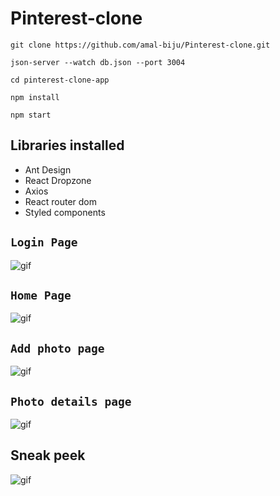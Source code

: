 # Pinterest-clone

`git clone https://github.com/amal-biju/Pinterest-clone.git`

`json-server --watch db.json --port 3004`

`cd pinterest-clone-app`

`npm install`

`npm start`

## Libraries installed

- Ant Design
- React Dropzone
- Axios
- React router dom
- Styled components

## <code>Login Page</code>

![gif](.pinterest-clone-app/screenshots/login.png)

## <code>Home Page</code>

![gif](.pinterest-clone-app/screenshots/home.png)

## <code>Add photo page</code>

![gif](.pinterest-clone-app/screenshots/addphoto.png)

## <code>Photo details page</code>

![gif](.pinterest-clone-app/screenshots/details.png)

## Sneak peek

![gif](.pinterest-clone-app/screenshots/pinterest.gif)
